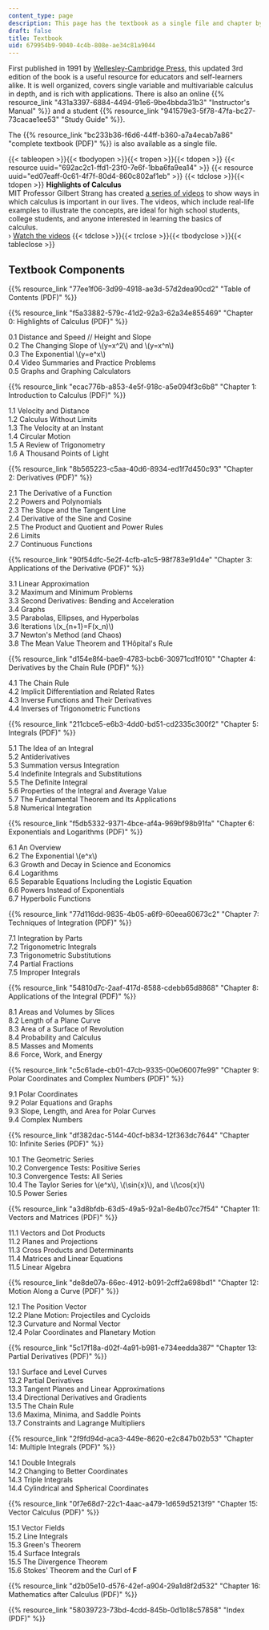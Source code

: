 ```yaml
---
content_type: page
description: This page has the textbook as a single file and chapter by chapter.
draft: false
title: Textbook
uid: 679954b9-9040-4c4b-808e-ae34c81a9044
---
```

First published in 1991 by [Wellesley-Cambridge Press](http://www.wellesleycambridge.com/), this updated 3rd edition of the book is a useful resource for educators and self-learners alike. It is well organized, covers single variable and multivariable calculus in depth, and is rich with applications. There is also an online {{% resource_link "431a3397-6884-4494-91e6-9be4bbda31b3" "Instructor's Manual" %}} and a student {{% resource_link "941579e3-5f78-47fa-bc27-73cacae1ee53" "Study Guide" %}}.

The {{% resource_link "bc233b36-f6d6-44ff-b360-a7a4ecab7a86" "complete textbook (PDF)" %}} is also available as a single file. 

{{< tableopen >}}{{< tbodyopen >}}{{< tropen >}}{{< tdopen >}}
{{< resource uuid="692ac2c1-ffd1-23f0-7e6f-1bba6fa9ea14" >}}
{{< resource uuid="ed07eaff-0c61-4f7f-80d4-860c802af1eb" >}}
{{< tdclose >}}{{< tdopen >}}
**Highlights of Calculus**                     
MIT Professor Gilbert Strang has created [a series of videos](/courses/res-18-005-highlights-of-calculus-spring-2010) to show ways in which calculus is important in our lives. The videos, which include real-life examples to illustrate the concepts, are ideal for high school students, college students, and anyone interested in learning the basics of calculus.                     
› [Watch the videos](/courses/res-18-005-highlights-of-calculus-spring-2010)
{{< tdclose >}}{{< trclose >}}{{< tbodyclose >}}{{< tableclose >}}

## Textbook Components

{{% resource_link "77ee1f06-3d99-4918-ae3d-57d2dea90cd2" "Table of Contents (PDF)" %}}

{{% resource_link "f5a33882-579c-41d2-92a3-62a34e855469" "Chapter 0: Highlights of Calculus (PDF)" %}}

0.1 Distance and Speed // Height and Slope        
0.2 The Changing Slope of \\(y=x^2\\) and \\(y=x^n\\)       
0.3 The Exponential \\(y=e^x\\)       
0.4 Video Summaries and Practice Problems        
0.5 Graphs and Graphing Calculators

{{% resource_link "ecac776b-a853-4e5f-918c-a5e094f3c6b8" "Chapter 1: Introduction to Calculus (PDF)" %}}

1.1 Velocity and Distance                            
1.2 Calculus Without Limits                            
1.3 The Velocity at an Instant                            
1.4 Circular Motion                            
1.5 A Review of Trigonometry                            
1.6 A Thousand Points of Light 

{{% resource_link "8b565223-c5aa-40d6-8934-ed1f7d450c93" "Chapter 2: Derivatives (PDF)" %}}

2.1 The Derivative of a Function                            
2.2 Powers and Polynomials                            
2.3 The Slope and the Tangent Line                            
2.4 Derivative of the Sine and Cosine                            
2.5 The Product and Quotient and Power Rules                            
2.6 Limits                            
2.7 Continuous Functions

{{% resource_link "90f54dfc-5e2f-4cfb-a1c5-98f783e91d4e" "Chapter 3: Applications of the Derivative (PDF)" %}}

3.1 Linear Approximation                             
3.2 Maximum and Minimum Problems                             
3.3 Second Derivatives: Bending and Acceleration                            
3.4 Graphs                             
3.5 Parabolas, Ellipses, and Hyperbolas                            
3.6 Iterations \\(x_{n+1}=F(x_n)\\)                            
3.7 Newton's Method (and Chaos)                             
3.8 The Mean Value Theorem and 1'Hôpital's Rule

{{% resource_link "d154e8f4-bae9-4783-bcb6-30971cd1f010" "Chapter 4: Derivatives by the Chain Rule (PDF)" %}}

4.1 The Chain Rule                             
4.2 Implicit Differentiation and Related Rates                             
4.3 Inverse Functions and Their Derivatives                             
4.4 Inverses of Trigonometric Functions

{{% resource_link "211cbce5-e6b3-4dd0-bd51-cd2335c300f2" "Chapter 5: Integrals (PDF)" %}}

5.1 The Idea of an Integral                             
5.2 Antiderivatives                             
5.3 Summation versus Integration                             
5.4 Indefinite Integrals and Substitutions                             
5.5 The Definite Integral                             
5.6 Properties of the Integral and Average Value                             
5.7 The Fundamental Theorem and Its Applications                              
5.8 Numerical Integration

{{% resource_link "f5db5332-9371-4bce-af4a-969bf98b91fa" "Chapter 6: Exponentials and Logarithms (PDF)" %}}

6.1 An Overview                             
6.2 The Exponential \\(e^x\\)                             
6.3 Growth and Decay in Science and Economics                             
6.4 Logarithms                             
6.5 Separable Equations Including the Logistic Equation                             
6.6 Powers Instead of Exponentials                             
6.7 Hyperbolic Functions

{{% resource_link "77d116dd-9835-4b05-a6f9-60eea60673c2" "Chapter 7: Techniques of Integration (PDF)" %}}

7.1 Integration by Parts                             
7.2 Trigonometric Integrals                             
7.3 Trigonometric Substitutions                             
7.4 Partial Fractions                             
7.5 Improper Integrals

{{% resource_link "54810d7c-2aaf-417d-8588-cdebb65d8868" "Chapter 8: Applications of the Integral (PDF)" %}}

8.1 Areas and Volumes by Slices                             
8.2 Length of a Plane Curve                             
8.3 Area of a Surface of Revolution                             
8.4 Probability and Calculus                             
8.5 Masses and Moments                             
8.6 Force, Work, and Energy

{{% resource_link "c5c61ade-cb01-47cb-9335-00e06007fe99" "Chapter 9: Polar Coordinates and Complex Numbers (PDF)" %}}

9.1 Polar Coordinates                             
9.2 Polar Equations and Graphs                             
9.3 Slope, Length, and Area for Polar Curves                             
9.4 Complex Numbers

{{% resource_link "df382dac-5144-40cf-b834-12f363dc7644" "Chapter 10: Infinite Series (PDF)" %}}

10.1 The Geometric Series                             
10.2 Convergence Tests: Positive Series                             
10.3 Convergence Tests: All Series                             
10.4 The Taylor Series for \\(e^x\\), \\(\sin{x}\\), and \\(\cos{x}\\)                         
10.5 Power Series

{{% resource_link "a3d8bfdb-63d5-49a5-92a1-8e4b07cc7f54" "Chapter 11: Vectors and Matrices (PDF)" %}}

11.1 Vectors and Dot Products                             
11.2 Planes and Projections                             
11.3 Cross Products and Determinants                             
11.4 Matrices and Linear Equations                             
11.5 Linear Algebra 

{{% resource_link "de8de07a-66ec-4912-b091-2cff2a698bd1" "Chapter 12: Motion Along a Curve (PDF)" %}}

12.1 The Position Vector        
12.2 Plane Motion: Projectiles and Cycloids                             
12.3 Curvature and Normal Vector                             
12.4 Polar Coordinates and Planetary Motion

{{% resource_link "5c17f18a-d02f-4a91-b981-e734eedda387" "Chapter 13: Partial Derivatives (PDF)" %}}

13.1 Surface and Level Curves                             
13.2 Partial Derivatives                             
13.3 Tangent Planes and Linear Approximations                             
13.4 Directional Derivatives and Gradients                             
13.5 The Chain Rule                             
13.6 Maxima, Minima, and Saddle Points                             
13.7 Constraints and Lagrange Multipliers

{{% resource_link "2f9fd94d-aca3-449e-8620-e2c847b02b53" "Chapter 14: Multiple Integrals (PDF)" %}}

14.1 Double Integrals                             
14.2 Changing to Better Coordinates                             
14.3 Triple Integrals                             
14.4 Cylindrical and Spherical Coordinates

{{% resource_link "0f7e68d7-22c1-4aac-a479-1d659d5213f9" "Chapter 15: Vector Calculus (PDF)" %}}

15.1 Vector Fields                             
15.2 Line Integrals                             
15.3 Green's Theorem                             
15.4 Surface Integrals                             
15.5 The Divergence Theorem                             
15.6 Stokes' Theorem and the Curl of **F**

{{% resource_link "d2b05e10-d576-42ef-a904-29a1d8f2d532" "Chapter 16: Mathematics after Calculus (PDF)" %}}

{{% resource_link "58039723-73bd-4cdd-845b-0d1b18c57858" "Index (PDF)" %}}